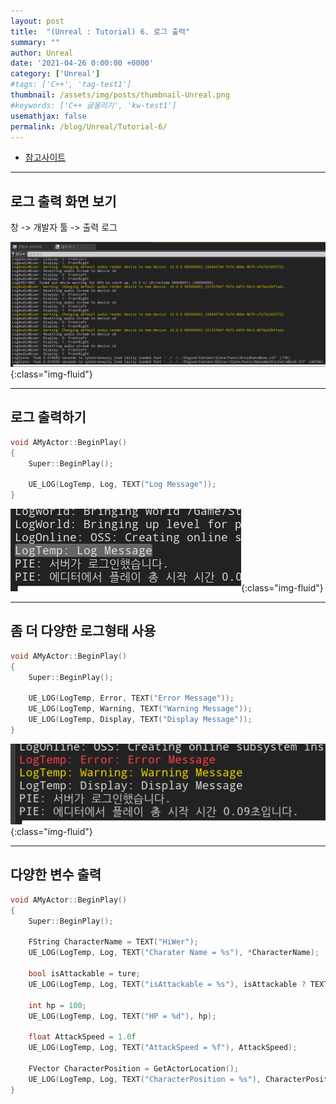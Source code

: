 ```yaml
---
layout: post
title:  "(Unreal : Tutorial) 6. 로그 출력"
summary: ""
author: Unreal
date: '2021-04-26 0:00:00 +0000'
category: ['Unreal']
#tags: ['C++', 'tag-test1']
thumbnail: /assets/img/posts/thumbnail-Unreal.png
#keywords: ['C++ 글올리기', 'kw-test1']
usemathjax: false
permalink: /blog/Unreal/Tutorial-6/
---
```


* [참고사이트](https://www.youtube.com/watch?v=rI9auiWitYA&list=PLYQHfkihy4AxmwLN7Tn_958qChILAynw_&index=6)

---

## 로그 출력 화면 보기

창 -> 개발자 툴 -> 출력 로그

![](/assets/img/posts/Unreal/tutorial-6-1.PNG){:class="img-fluid"}

---

## 로그 출력하기

```cpp
void AMyActor::BeginPlay()
{
	Super::BeginPlay();

	UE_LOG(LogTemp, Log, TEXT("Log Message"));	
}
```

![](/assets/img/posts/Unreal/tutorial-6-2.PNG){:class="img-fluid"}

---

## 좀 더 다양한 로그형태 사용

```cpp
void AMyActor::BeginPlay()
{
	Super::BeginPlay();

	UE_LOG(LogTemp, Error, TEXT("Error Message"));	
    UE_LOG(LogTemp, Warning, TEXT("Warning Message"));	
    UE_LOG(LogTemp, Display, TEXT("Display Message"));	
}
```

![](/assets/img/posts/Unreal/tutorial-6-3.PNG){:class="img-fluid"}

---

## 다양한 변수 출력

```cpp
void AMyActor::BeginPlay()
{
	Super::BeginPlay();

    FString CharacterName = TEXT("HiWer");
    UE_LOG(LogTemp, Log, TEXT("Charater Name = %s"), *CharacterName);

    bool isAttackable = ture;
    UE_LOG(LogTemp, Log, TEXT("isAttackable = %s"), isAttackable ? TEXT("true") : TEXT("false"));

    int hp = 100;
    UE_LOG(LogTemp, Log, TEXT("HP = %d"), hp);

    float AttackSpeed = 1.0f
    UE_LOG(LogTemp, Log, TEXT("AttackSpeed = %f"), AttackSpeed);

    FVector CharacterPosition = GetActorLocation();
    UE_LOG(LogTemp, Log, TEXT("CharacterPosition = %s"), CharacterPosition.ToString());
}
```



